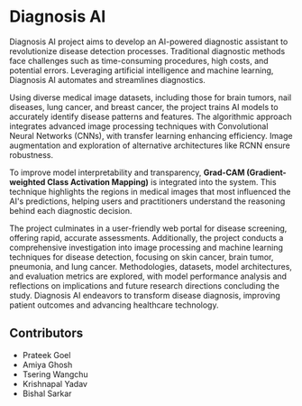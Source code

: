 # Diagnosis AI

Diagnosis AI project aims to develop an AI-powered diagnostic assistant to revolutionize disease detection processes. Traditional diagnostic methods face challenges such as time-consuming procedures, high costs, and potential errors. Leveraging artificial intelligence and machine learning, Diagnosis AI automates and streamlines diagnostics.

Using diverse medical image datasets, including those for brain tumors, nail diseases, lung cancer, and breast cancer, the project trains AI models to accurately identify disease patterns and features. The algorithmic approach integrates advanced image processing techniques with Convolutional Neural Networks (CNNs), with transfer learning enhancing efficiency. Image augmentation and exploration of alternative architectures like RCNN ensure robustness.

To improve model interpretability and transparency, **Grad-CAM (Gradient-weighted Class Activation Mapping)** is integrated into the system. This technique highlights the regions in medical images that most influenced the AI's predictions, helping users and practitioners understand the reasoning behind each diagnostic decision.

The project culminates in a user-friendly web portal for disease screening, offering rapid, accurate assessments. Additionally, the project conducts a comprehensive investigation into image processing and machine learning techniques for disease detection, focusing on skin cancer, brain tumor, pneumonia, and lung cancer. Methodologies, datasets, model architectures, and evaluation metrics are explored, with model performance analysis and reflections on implications and future research directions concluding the study. Diagnosis AI endeavors to transform disease diagnosis, improving patient outcomes and advancing healthcare technology.

## Contributors

- Prateek Goel  
- Amiya Ghosh  
- Tsering Wangchu  
- Krishnapal Yadav  
- Bishal Sarkar
